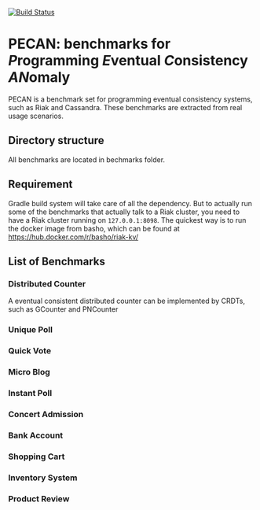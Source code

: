 [![Build Status](https://travis-ci.org/mileschen360/BenchMe.svg?branch=master)](https://travis-ci.org/mileschen360/BenchMe)

# PECAN: benchmarks for *P*rogramming *E*ventual *C*onsistency *AN*omaly

PECAN is a benchmark set for programming eventual consistency systems, such as Riak and Cassandra. These benchmarks are extracted from real usage scenarios.

## Directory structure

All benchmarks are located in bechmarks folder.

## Requirement

   Gradle build system will take care of all the dependency. But to actually run some of the benchmarks that actually talk to a Riak cluster, you need to have a Riak cluster running on `127.0.0.1:8098`. The quickest way is to run the docker image from basho, which can be found at https://hub.docker.com/r/basho/riak-kv/

## List of Benchmarks

### Distributed Counter

A eventual consistent distributed counter can be implemented by CRDTs, such as GCounter and PNCounter

### Unique Poll

### Quick Vote

### Micro Blog

### Instant Poll

### Concert Admission

### Bank Account


### Shopping Cart


### Inventory System

### Product Review